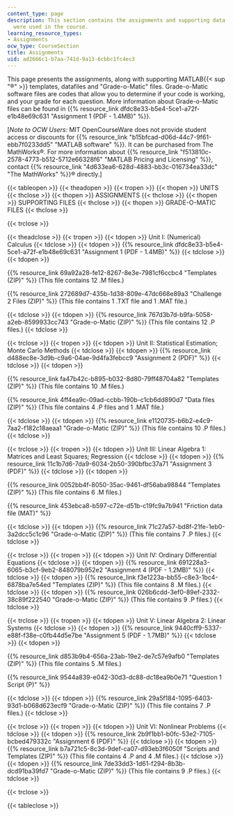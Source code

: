 ```yaml
---
content_type: page
description: This section contains the assignments and supporting data files that
  were used in the course.
learning_resource_types:
- Assignments
ocw_type: CourseSection
title: Assignments
uid: ad2666c1-b7aa-741d-9a13-6cbbc1fc4ec3
---
```


This page presents the assignments, along with supporting MATLAB{{< sup "®" >}} templates, datafiles and "Grade-o-Matic" files. Grade-o-Matic software files are codes that allow you to determine if your code is working, and your grade for each question. More information about Grade-o-Matic files can be found in {{% resource_link dfdc8e33-b5e4-5ce1-a72f-e1b48e69c631 "Assignment 1 (PDF - 1.4MB)" %}}.

\[_Note to OCW Users:_ MIT OpenCourseWare does not provide student access or discounts for {{% resource_link "b15bfcad-d06d-44c7-9f61-ebb7f0233dd5" "MATLAB software" %}}. It can be purchased from The MathWorks®. For more information about {{% resource_link "f513810c-2578-4773-b512-5712e66328f6" "MATLAB Pricing and Licensing" %}}, contact {{% resource_link "4d633ea6-628d-4883-bb3c-016734ea33dc" "The MathWorks" %}}® directly.\]

{{< tableopen >}}
{{< theadopen >}}
{{< tropen >}}
{{< thopen >}}
UNITS
{{< thclose >}}
{{< thopen >}}
ASSIGNMENTS
{{< thclose >}}
{{< thopen >}}
SUPPORTING FILES
{{< thclose >}}
{{< thopen >}}
GRADE-O-MATIC FILES
{{< thclose >}}

{{< trclose >}}

{{< theadclose >}}
{{< tropen >}}
{{< tdopen >}}
Unit I: (Numerical) Calculus
{{< tdclose >}}
{{< tdopen >}}
{{% resource_link dfdc8e33-b5e4-5ce1-a72f-e1b48e69c631 "Assignment 1 (PDF - 1.4MB)" %}}
{{< tdclose >}}
{{< tdopen >}}


{{% resource_link 69a92a28-fe12-8267-8e3e-7981cf6ccbc4 "Templates (ZIP)" %}} (This file contains 12 .M files.)

{{% resource_link 272689d7-435b-1d38-809e-47dc668e89a3 "Challenge 2 Files (ZIP)" %}} (This file contains 1 .TXT file and 1 .MAT file.)


{{< tdclose >}}
{{< tdopen >}}
{{% resource_link 767d3b7d-b9fa-5058-a2eb-8599933cc743 "Grade-o-Matic (ZIP)" %}} (This file contains 12 .P files.)
{{< tdclose >}}

{{< trclose >}}
{{< tropen >}}
{{< tdopen >}}
Unit II: Statistical Estimation; Monte Carlo Methods
{{< tdclose >}}
{{< tdopen >}}
{{% resource_link d488ec8e-3d9b-c9a6-04ae-9d4fa3febcc9 "Assignment 2 (PDF)" %}}
{{< tdclose >}}
{{< tdopen >}}


{{% resource_link fa47b42c-b895-b032-8d80-79ff48704a82 "Templates (ZIP)" %}} (This file contains 10 .M files.)

{{% resource_link 4ff4ea9c-09ad-ccbb-190b-c1cb6dd890d7 "Data files (ZIP)" %}} (This file contains 4 .P files and 1 .MAT file.)


{{< tdclose >}}
{{< tdopen >}}
{{% resource_link e1120735-b6b2-e4c9-7aa2-f182c18aeaa1 "Grade-o-Matic (ZIP)" %}} (This file contains 10 .P files.)
{{< tdclose >}}

{{< trclose >}}
{{< tropen >}}
{{< tdopen >}}
Unit III: Linear Algebra 1: Matrices and Least Squares; Regression
{{< tdclose >}}
{{< tdopen >}}
{{% resource_link 11c1b7d6-7da9-6034-2b50-390bfbc37a71 "Assignment 3 (PDF)" %}}
{{< tdclose >}}
{{< tdopen >}}


{{% resource_link 0052bb4f-8050-35ac-9461-df56aba98844 "Templates (ZIP)" %}} (This file contains 6 .M files.)

{{% resource_link 453ebca8-b597-c72e-d51b-c19fc9a7b941 "Friction data file (MAT)" %}}


{{< tdclose >}}
{{< tdopen >}}
{{% resource_link 71c27a57-bd8f-21fe-1eb0-3a2dcc5c1c96 "Grade-o-Matic (ZIP)" %}} (This file contains 7 .P files.)
{{< tdclose >}}

{{< trclose >}}
{{< tropen >}}
{{< tdopen >}}
Unit IV: Ordinary Differential Equations
{{< tdclose >}}
{{< tdopen >}}
{{% resource_link 691228a3-6065-b3cf-9eb2-848079b952e2 "Assignment 4 (PDF - 1.2MB)" %}}
{{< tdclose >}}
{{< tdopen >}}
{{% resource_link f3e1223a-bb55-c8e3-1bc4-6878ba7e54ed "Templates (ZIP)" %}} (This file contains 8 .M files.)
{{< tdclose >}}
{{< tdopen >}}
{{% resource_link 026b6cdd-3ef0-89ef-2332-38c89f222540 "Grade-o-Matic (ZIP)" %}} (This file contains 9 .P files.)
{{< tdclose >}}

{{< trclose >}}
{{< tropen >}}
{{< tdopen >}}
Unit V: Linear Algebra 2: Linear Systems
{{< tdclose >}}
{{< tdopen >}}
{{% resource_link 9440cff9-5337-e88f-f38e-c0fb44d5e7be "Assignment 5 (PDF - 1.7MB)" %}}
{{< tdclose >}}
{{< tdopen >}}


{{% resource_link d853b9b4-656a-23ab-19e2-de7c57e9afb0 "Templates (ZIP)" %}} (This file contains 5 .M files.)

{{% resource_link 9544a839-e042-30d3-dc88-dc18ea9b0e71 "Question 1 Script (P)" %}}


{{< tdclose >}}
{{< tdopen >}}
{{% resource_link 29a5f184-1095-6403-93d1-b068d623ecf9 "Grade-o-Matic (ZIP)" %}} (This file contains 7 .P files.)
{{< tdclose >}}

{{< trclose >}}
{{< tropen >}}
{{< tdopen >}}
Unit VI: Nonlinear Problems
{{< tdclose >}}
{{< tdopen >}}
{{% resource_link 2b9f1bb1-b0fc-53e2-7105-bcbed479332c "Assignment 6 (PDF)" %}}
{{< tdclose >}}
{{< tdopen >}}
{{% resource_link b7a721c5-8c3d-9def-ca07-d93eb3f6050f "Scripts and Templates (ZIP)" %}} (This file contains 4 .P and 4 .M files.)
{{< tdclose >}}
{{< tdopen >}}
{{% resource_link 7de33dd3-1d61-f294-8b3b-dcd91ba39fd7 "Grade-o-Matic (ZIP)" %}} (This file contains 9 .P files.)
{{< tdclose >}}

{{< trclose >}}

{{< tableclose >}}